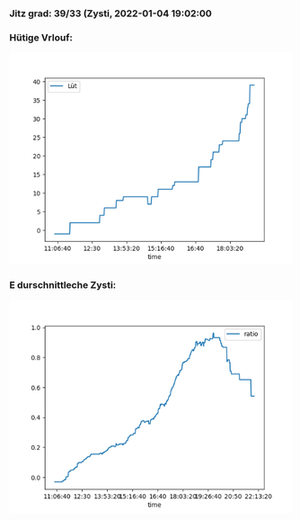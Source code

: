 ### Jitz grad: 39/33 (Zysti, 2022-01-04 19:02:00

### Hütige Vrlouf:
![Graph](Today.png)

### E durschnittleche Zysti:
![Graph](Zysti.png)